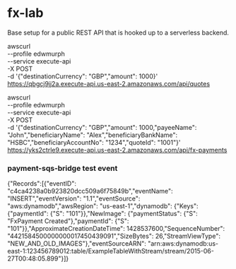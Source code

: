 # fx-lab

Base setup for a public REST API that is hooked up to a serverless backend.

awscurl \
  --profile edwmurph \
  --service execute-api \
  -X POST \
  -d '{"destinationCurrency": "GBP","amount": 1000}' \
  https://qbgcj9jj2a.execute-api.us-east-2.amazonaws.com/api/quotes

awscurl \
  --profile edwmurph \
  --service execute-api \
  -X POST \
  -d '{"destinationCurrency": "GBP","amount": 1000,"payeeName": "John","beneficiaryName": "Alex","beneficiaryBankName": "HSBC","beneficiaryAccountNo": "1234","quoteId": "1001"}' \
  https://yks2ctrle9.execute-api.us-east-2.amazonaws.com/api/fx-payments


### payment-sqs-bridge test event

{"Records":[{"eventID": "c4ca4238a0b923820dcc509a6f75849b","eventName": "INSERT","eventVersion": "1.1","eventSource": "aws:dynamodb","awsRegion": "us-east-1","dynamodb": {"Keys": {"paymentId": {"S": "101"}},"NewImage": {"paymentStatus": {"S": "FxPayment Created"},"paymentId": {"S": "101"}},"ApproximateCreationDateTime": 1428537600,"SequenceNumber": "4421584500000000017450439091","SizeBytes": 26,"StreamViewType": "NEW_AND_OLD_IMAGES"},"eventSourceARN": "arn:aws:dynamodb:us-east-1:123456789012:table/ExampleTableWithStream/stream/2015-06-27T00:48:05.899"}]}
